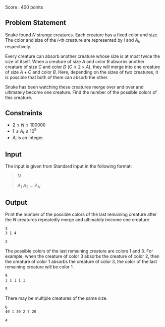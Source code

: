 Score : $400$ points

## Problem Statement

Snuke found $N$ strange creatures.
Each creature has a fixed color and size. The color and size of the $i$-th creature are represented by $i$ and $A_i$, respectively.

Every creature can absorb another creature whose size is at most twice the size of itself.
When a creature of size $A$ and color $B$ absorbs another creature of size $C$ and color $D$ ($C \leq 2 \times A$), they will merge into one creature of size $A+C$ and color $B$.
Here, depending on the sizes of two creatures, it is possible that both of them can absorb the other.

Snuke has been watching these creatures merge over and over and ultimately become one creature.
Find the number of the possible colors of this creature.

## Constraints

- $2 \leq N \leq 100000$
- $1 \leq A_i \leq 10^9$
- $A_i$ is an integer.

## Input

The input is given from Standard Input in the following format:

> $N$
> 
> $A_1$ $A_2$ … $A_N$

## Output

Print the number of the possible colors of the last remaining creature after the $N$ creatures repeatedly merge and ultimately become one creature.

```input1
3
3 1 4
```

```output1
2
```

The possible colors of the last remaining creature are colors $1$ and $3$.
For example, when the creature of color $3$ absorbs the creature of color $2$, then the creature of color $1$ absorbs the creature of color $3$, the color of the last remaining creature will be color $1$.

```input2
5
1 1 1 1 1
```

```output2
5
```

There may be multiple creatures of the same size.

```input3
6
40 1 30 2 7 20
```

```output3
4
```